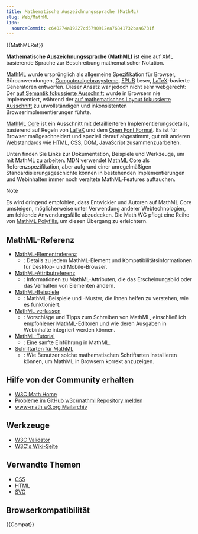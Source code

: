 ```yaml
---
title: Mathematische Auszeichnungssprache (MathML)
slug: Web/MathML
l10n:
  sourceCommit: c640274a19227cd5790912ea76841732baa6731f
---
```


{{MathMLRef}}

**Mathematische Auszeichnungssprache (MathML)** ist eine auf [XML](/de/docs/Web/XML) basierende Sprache zur Beschreibung mathematischer Notation.

[MathML](https://w3c.github.io/mathml/) wurde ursprünglich als allgemeine Spezifikation für Browser, Büroanwendungen, [Computeralgebrasysteme](https://en.wikipedia.org/wiki/Computer_algebra_system), [EPUB](https://www.w3.org/publishing/epub33/) Leser, [LaTeX](https://en.wikipedia.org/wiki/LaTeX)-basierte Generatoren entworfen. Dieser Ansatz war jedoch nicht sehr webgerecht: Der [auf Semantik fokussierte Ausschnitt](https://w3c.github.io/mathml/#contm) wurde in Browsern nie implementiert, während der [auf mathematisches Layout fokussierte Ausschnitt](https://w3c.github.io/mathml/#presm) zu unvollständigen und inkonsistenten Browserimplementierungen führte.

[MathML Core](https://w3c.github.io/mathml-core/) ist ein Ausschnitt mit detaillierteren Implementierungsdetails, basierend auf Regeln von [LaTeX](https://en.wikipedia.org/wiki/LaTeX) und dem [Open Font Format](https://learn.microsoft.com/en-us/typography/opentype/spec/math). Es ist für Browser maßgeschneidert und speziell darauf abgestimmt, gut mit anderen Webstandards wie [HTML](/de/docs/Web/HTML), [CSS](/de/docs/Web/CSS), [DOM](/de/docs/Web/API/Document_Object_Model), [JavaScript](/de/docs/Web/JavaScript) zusammenzuarbeiten.

Unten finden Sie Links zur Dokumentation, Beispiele und Werkzeuge, um mit MathML zu arbeiten. MDN verwendet [MathML Core](https://w3c.github.io/mathml-core/) als Referenzspezifikation, aber aufgrund einer unregelmäßigen Standardisierungsgeschichte können in bestehenden Implementierungen und Webinhalten immer noch veraltete MathML-Features auftauchen.

> [!NOTE]
> Es wird dringend empfohlen, dass Entwickler und Autoren auf MathML Core umsteigen, möglicherweise unter Verwendung anderer Webtechnologien, um fehlende Anwendungsfälle abzudecken. Die Math WG pflegt eine Reihe von [MathML Polyfills](https://github.com/w3c/mathml-polyfills), um diesen Übergang zu erleichtern.

## MathML-Referenz

- [MathML-Elementreferenz](/de/docs/Web/MathML/Element)
  - : Details zu jedem MathML-Element und Kompatibilitätsinformationen für Desktop- und Mobile-Browser.
- [MathML-Attributreferenz](/de/docs/Web/MathML/Attribute)
  - : Informationen zu MathML-Attributen, die das Erscheinungsbild oder das Verhalten von Elementen ändern.
- [MathML-Beispiele](/de/docs/Web/MathML/Examples)
  - : MathML-Beispiele und -Muster, die Ihnen helfen zu verstehen, wie es funktioniert.
- [MathML verfassen](/de/docs/Web/MathML/Authoring)
  - : Vorschläge und Tipps zum Schreiben von MathML, einschließlich empfohlener MathML-Editoren und wie deren Ausgaben in Webinhalte integriert werden können.
- [MathML-Tutorial](/de/docs/Learn/MathML)
  - : Eine sanfte Einführung in MathML.
- [Schriftarten für MathML](/de/docs/Web/MathML/Fonts)
  - : Wie Benutzer solche mathematischen Schriftarten installieren können, um MathML in Browsern korrekt anzuzeigen.

## Hilfe von der Community erhalten

- [W3C Math Home](https://www.w3.org/Math/)
- [Probleme im GitHub w3c/mathml Repository melden](https://github.com/w3c/mathml/issues)
- [www-math w3.org Mailarchiv](https://lists.w3.org/Archives/Public/www-math/)

## Werkzeuge

- [W3C Validator](https://validator.w3.org/)
- [W3C's Wiki-Seite](https://www.w3.org/wiki/Math_Tools)

## Verwandte Themen

- [CSS](/de/docs/Web/CSS)
- [HTML](/de/docs/Web/HTML)
- [SVG](/de/docs/Web/SVG)

## Browserkompatibilität

{{Compat}}
